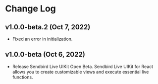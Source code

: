 # Change Log

## v1.0.0-beta.2 (Oct 7, 2022)
- Fixed an error in initialization.

## v1.0.0-beta (Oct 6, 2022)
- Release Sendbird Live UIKit Open Beta. Sendbird Live UIKit for React allows you to create customizable views and execute essential live functions. 

